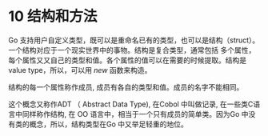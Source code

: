 # 10 结构和方法

Go 支持用户自定义类型，既可以是重命名已有的类型，也可以是结构（struct）。一个结构对应于一个现实世界中的事物。结构是复合类型，通常包括
多个属性，每个属性又又自己的类型和值。各个属性的值可以在需要的时候提取。结构是 value type，所以，可以用 *new* 函数来构造。

结构的每一个属性称作成员, 成员有各自的类型和值。成员的名字不能相同。

这个概念又称作ADT （ Abstract Data Type), 在Cobol 中叫做记录, 在一些类C语言中同样称作结构, 在 OO 语言中，相当于一个只有成员的简单类。因为Go 中没有类的概念，所以，结构类型在Go 中又举足轻重的地位。


